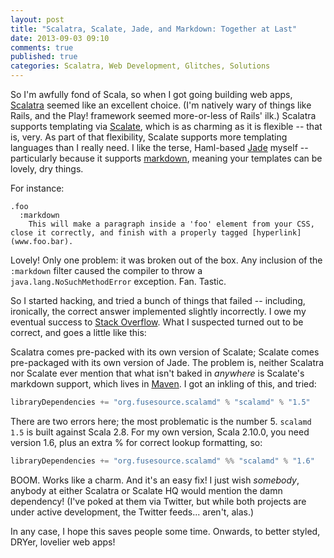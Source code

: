 ```yaml
---
layout: post
title: "Scalatra, Scalate, Jade, and Markdown: Together at Last"
date: 2013-09-03 09:10
comments: true
published: true
categories: Scalatra, Web Development, Glitches, Solutions
---
```


So I'm awfully fond of Scala, so when I got going building web apps, [Scalatra](www.scalatra.org) seemed like an excellent choice. (I'm natively wary of things like Rails, and the Play! framework seemed more-or-less of Rails' ilk.) Scalatra supports templating via [Scalate](http://scalate.fusesource.org), which is as charming as it is flexible -- that is, very. As part of that flexibility, Scalate supports more templating languages than I really need. I like the terse, Haml-based [Jade](http://jade-lang.com/) myself -- particularly because it supports [markdown](http://daringfireball.net/projects/markdown/syntax), meaning your templates can be lovely, dry things.

<!-- more -->

For instance:

``` jade
.foo
  :markdown
    This will make a paragraph inside a 'foo' element from your CSS, close it correctly, and finish with a properly tagged [hyperlink](www.foo.bar).
```

Lovely! Only one problem: it was broken out of the box. Any inclusion of the `:markdown` filter caused the compiler to throw a `java.lang.NoSuchMethodError` exception. Fan. Tastic.

So I started hacking, and tried a bunch of things that failed -- including, ironically, the correct answer implemented slightly incorrectly. I owe my eventual success to [Stack Overflow](http://stackoverflow.com/questions/18345085/java-lang-nosuchmethoderror-in-scalatra-using-scalate-with-markdown). What I suspected turned out to be correct, and goes a little like this:

Scalatra comes pre-packed with its own version of Scalate; Scalate comes pre-packaged with its own version of Jade. The problem is, neither Scalatra nor Scalate ever mention that what isn't baked in _anywhere_ is Scalate's markdown support, which lives in [Maven](http://maven.apache.com). I got an inkling of this, and tried:

``` scala build.sbt
libraryDependencies += "org.fusesource.scalamd" % "scalamd" % "1.5"
```

There are two errors here; the most problematic is the number 5. `scalamd 1.5` is built against Scala 2.8. For my own version, Scala 2.10.0, you need version 1.6, plus an extra % for correct lookup formatting, so:

```scala build.sbt
libraryDependencies += "org.fusesource.scalamd" %% "scalamd" % "1.6"
```

BOOM. Works like a charm. And it's an easy fix! I just wish *somebody*, anybody at either Scalatra or Scalate HQ would mention the damn dependency! (I've poked at them via Twitter, but while both projects are under active development, the Twitter feeds... aren't, alas.)

In any case, I hope this saves people some time. Onwards, to better styled, DRYer, lovelier web apps!
